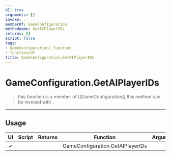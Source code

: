 ```yaml
---
UI: true
arguments: []
invoke: .
memberOf: GameConfiguration
methodname: GetAIPlayerIDs
returns: []
script: false
tags:
- GameConfiguration/_function
- function/UI
title: GameConfiguration.GetAIPlayerIDs
---
```

# GameConfiguration.GetAIPlayerIDs
> this function is a member of [[GameConfiguration]]
> this method can be invoked with `.`
-----
## Usage
|  UI | Script | Returns | Function | Arguments |
|:---:|:------:|-------:|:--------:|:---------|
|✓| ||GameConfiguration.GetAIPlayerIDs||

